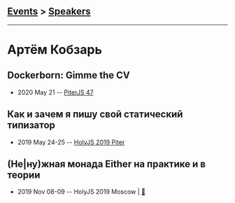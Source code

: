## [Events](../README.md) > [Speakers](../speakers.md)
---

# Артём Кобзарь

## Dockerborn: Gimme the CV
- 2020 May 21 -- [PiterJS 47](https://www.youtube.com/watch?v=pev6g_oysUs)    
## Как и зачем я пишу свой статический типизатор
- 2019 May 24-25 -- [HolyJS 2019 Piter](https://youtu.be/GIHrPm_YAIc)    
## (Не|ну)жная монада Either на практике и в теории
- 2019 Nov 08-09 -- HolyJS 2019 Moscow  | [:notebook:](https://assets.ctfassets.net/nn534z2fqr9f/1BT8eyj61TlZB9MsGm8U17/c14a399dd398a20304f8b1237ef91cca/Kobzar_Makhnev_Either_monad.pdf)  
